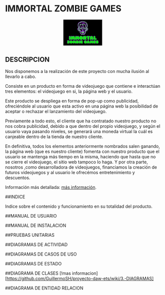 # IMMORTAL ZOMBIE GAMES 

<p align="center">
  <img src="https://github.com/GuillermoSH/proyecto-daw-ets/blob/main/Imagenes/Screenshot_5.png" width="25%" height="25%">
</p>

## DESCRIPCION

Nos disponemos a la realización de este proyecto con mucha ilusión al llevarlo a cabo.

Consiste en un producto en forma de videojuego que contiene e interactúan tres elementos: el videojuego en si, la página web y el usuario.

Este producto se despliega en forma de pop-up como publicidad, ofreciéndole al usuario que esta activo en una página web la posibilidad de aceptar o rechazar el lanzamiento del videojuego.

Previamente a todo esto, el cliente que ha contratado nuestro producto no nos cobra publicidad, debido a que dentro del propio videojuego, y según el usuario vaya pasando niveles, se generará una moneda virtual la cuál es canjeable dentro de la tienda de nuestro cliente.

En definitiva, todos los elementos anteriormente nombrados salen ganando, la página web (que es nuestro cliente) fomenta con nuestro producto que el usuario se mantenga más tiempo en la misma, haciendo que hasta que no se cierre el videojuego, el sitio web tampoco lo haga. Y por otra parte, nosotros ,como desarrolladora de videojuegos, financiamos la creación de futuros videojuegos y al usuario le ofrecémos entretenimiento y descuentos.

Información más detallada: [más información](https://github.com/GuillermoSH/proyecto-daw-ets/wiki/1.-IMMORTAL-ZOMBIE-GAMES).


##INDICE


Indice sobre el contenido y funcionamiento en su totalidad del producto.

##MANUAL DE USUARIO



##MANUAL DE INSTALACION


##PRUEBAS UNITARIAS


##DIAGRAMAS DE ACTIVIDAD


##DIAGRAMAS DE CASOS DE USO


##DIAGRAMAS DE ESTADO

##DIAGRAMA DE CLASES [!mas informacion][https://github.com/GuillermoSH/proyecto-daw-ets/wiki/3.-DIAGRAMAS]

##DIAGRAMA DE ENTIDAD RELACION

